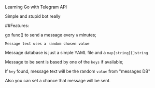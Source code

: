 Learning Go with Telegram API

Simple and stupid bot really

##Features:

  go func() to send a message every `n` minutes;
  
    Message text uses a random chosen value
    
  Message database is just a simple YAML file and a `map[string][]string`
  
  Message to be sent is based by one of the `keys` if available;
  
  If `key` found, message text will be the random `value` from "messages DB"
  
  Also you can set a chance that message will be sent.
